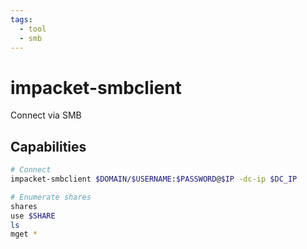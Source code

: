 ```yaml
---
tags:
  - tool
  - smb
---
```

# impacket-smbclient

Connect via SMB

## Capabilities

```bash
# Connect
impacket-smbclient $DOMAIN/$USERNAME:$PASSWORD@$IP -dc-ip $DC_IP

# Enumerate shares
shares
use $SHARE
ls
mget *
```
